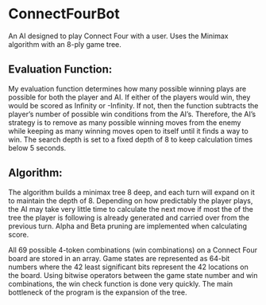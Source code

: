 # ConnectFourBot

An AI designed to play Connect Four with a user. Uses the Minimax algorithm with an 8-ply game tree.

## Evaluation Function:

My evaluation function determines how many possible winning plays are possible for both the player and AI. If either of the players would win, they would be scored as Infinity or -Infinity. If not, then the function subtracts the player’s number of possible win conditions from the AI’s. Therefore, the AI’s strategy is to remove as many possible winning moves from the enemy while keeping as many winning moves open to itself until it finds a way to win. The search depth is set to a fixed depth of 8 to keep calculation times below 5 seconds.
  
## Algorithm:

The algorithm builds a minimax tree 8 deep, and each turn will expand on it to maintain the depth of 8. Depending on how predictably the player plays, the AI may take very little time to calculate the next move if most the of the tree the player is following is already generated and carried over from the previous turn. Alpha and Beta pruning are implemented when calculating score.

All 69 possible 4-token combinations (win combinations) on a Connect Four board are stored in an array. Game states are represented as 64-bit numbers where the 42 least significant bits represent the 42 locations on the board. Using bitwise operators between the game state number and win combinations, the win check function is done very quickly. The main bottleneck of the program is the expansion of the tree.
